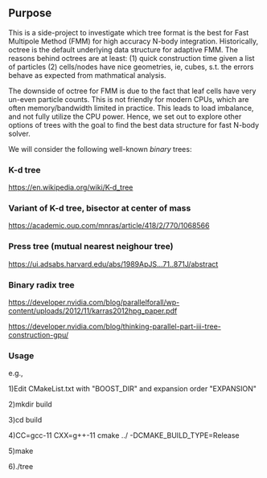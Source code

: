 ## Purpose
This is a side-project to investigate which tree format is the best for Fast
Multipole Method (FMM) for high accuracy N-body integration. Historically,
octree is the default underlying data structure for adaptive FMM. The reasons
behind octrees are at least: (1) quick construction time given a list of particles (2) cells/nodes have nice geometries, ie, cubes, s.t. the errors behave as expected from mathmatical analysis.

The downside of octree for FMM is due to the fact that leaf cells have very un-even particle counts. This is not friendly for modern CPUs, which are often memory/bandwidth limited in practice. This leads to load imbalance, and not fully utilize the CPU power. Hence, we set out to explore other options of trees with the goal to find the best data structure for fast N-body solver.

We will consider the following well-known *binary* trees:

### K-d tree

https://en.wikipedia.org/wiki/K-d_tree

### Variant of K-d tree, bisector at center of mass
https://academic.oup.com/mnras/article/418/2/770/1068566

### Press tree (mutual nearest neighour tree)

https://ui.adsabs.harvard.edu/abs/1989ApJS...71..871J/abstract

### Binary radix tree

https://developer.nvidia.com/blog/parallelforall/wp-content/uploads/2012/11/karras2012hpg_paper.pdf

https://developer.nvidia.com/blog/thinking-parallel-part-iii-tree-construction-gpu/

### Usage
e.g.,

1)Edit CMakeList.txt with "BOOST_DIR" and expansion order "EXPANSION"

2)mkdir build

3)cd build

4)CC=gcc-11 CXX=g++-11 cmake ../ -DCMAKE_BUILD_TYPE=Release

5)make

6)./tree